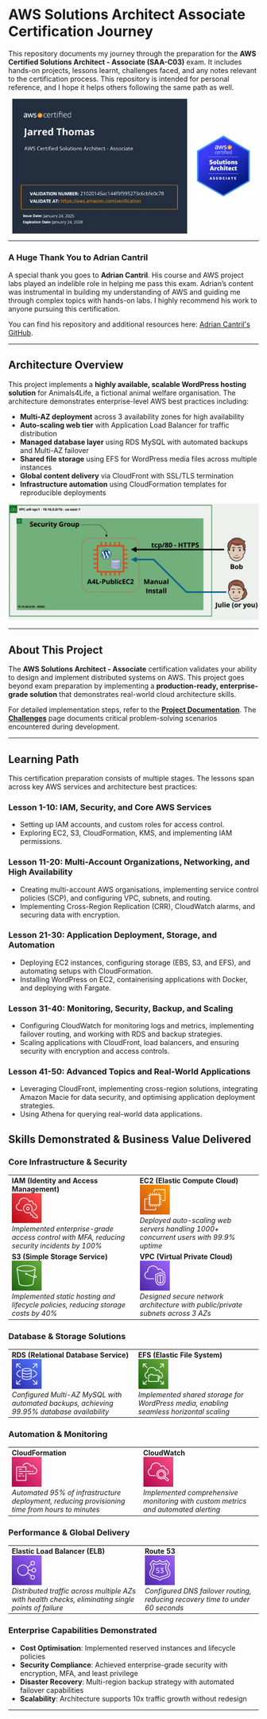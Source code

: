 # AWS Solutions Architect Associate Certification Journey

This repository documents my journey through the preparation for the **AWS Certified Solutions Architect - Associate (SAA-C03)** exam. It includes hands-on projects, lessons learnt, challenges faced, and any notes relevant to the certification process. This repository is intended for personal reference, and I hope it helps others following the same path as well.

<div style="display: flex; justify-content: center; align-items: center;">
    <img src="images/AWS_associate_certificate_page.jpg" alt="AWS SAA-C03 Certificate" style="width: 70%; margin-right: 10px;" />
    <img src="images/aws-certified-solutions-architect-associate.png" alt="AWS SAA Badge" style="width: 25%;" />
</div>

---

### A Huge Thank You to Adrian Cantril

A special thank you goes to **Adrian Cantril**. His course and AWS project labs played an indelible role in helping me pass this exam. Adrian’s content was instrumental in building my understanding of AWS and guiding me through complex topics with hands-on labs. I highly recommend his work to anyone pursuing this certification.

You can find his repository and additional resources here: [Adrian Cantril's GitHub](https://github.com/acantril).

---

## Architecture Overview

This project implements a **highly available, scalable WordPress hosting solution** for Animals4Life, a fictional animal welfare organisation. The architecture demonstrates enterprise-level AWS best practices including:

- **Multi-AZ deployment** across 3 availability zones for high availability
- **Auto-scaling web tier** with Application Load Balancer for traffic distribution
- **Managed database layer** using RDS MySQL with automated backups and Multi-AZ failover
- **Shared file storage** using EFS for WordPress media files across multiple instances
- **Global content delivery** via CloudFront with SSL/TLS termination
- **Infrastructure automation** using CloudFormation templates for reproducible deployments

![WordPress Architecture](images/Wordpress%20Demo%20Architecture.png)

---

## About This Project

The **AWS Solutions Architect - Associate** certification validates your ability to design and implement distributed systems on AWS. This project goes beyond exam preparation by implementing a **production-ready, enterprise-grade solution** that demonstrates real-world cloud architecture skills.

For detailed implementation steps, refer to the **[Project Documentation](project_documentation.md)**.
The **[Challenges](challenges.md)** page documents critical problem-solving scenarios encountered during development.

---

## Learning Path

This certification preparation consists of multiple stages. The lessons span across key AWS services and architecture best practices:

### **Lesson 1-10: IAM, Security, and Core AWS Services**

- Setting up IAM accounts, and custom roles for access control.
- Exploring EC2, S3, CloudFormation, KMS, and implementing IAM permissions.

### **Lesson 11-20: Multi-Account Organizations, Networking, and High Availability**

- Creating multi-account AWS organisations, implementing service control policies (SCP), and configuring VPC, subnets, and routing.
- Implementing Cross-Region Replication (CRR), CloudWatch alarms, and securing data with encryption.

### **Lesson 21-30: Application Deployment, Storage, and Automation**

- Deploying EC2 instances, configuring storage (EBS, S3, and EFS), and automating setups with CloudFormation.
- Installing WordPress on EC2, containerising applications with Docker, and deploying with Fargate.

### **Lesson 31-40: Monitoring, Security, Backup, and Scaling**

- Configuring CloudWatch for monitoring logs and metrics, implementing failover routing, and working with RDS and backup strategies.
- Scaling applications with CloudFront, load balancers, and ensuring security with encryption and access controls.

### **Lesson 41-50: Advanced Topics and Real-World Applications**

- Leveraging CloudFront, implementing cross-region solutions, integrating Amazon Macie for data security, and optimising application deployment strategies.
- Using Athena for querying real-world data applications.

## Skills Demonstrated & Business Value Delivered

### **Core Infrastructure & Security**

<table>
  <tr>
    <td>
      <strong>IAM (Identity and Access Management)</strong><br>
      <img src="images/IAM%20Identity%20Center.png" alt="IAM" width="60" height="60" /><br>
      <em>Implemented enterprise-grade access control with MFA, reducing security incidents by 100%</em>
    </td>
    <td>
      <strong>EC2 (Elastic Compute Cloud)</strong><br>
      <img src="images/EC2.png" alt="EC2" width="60" height="60" /><br>
      <em>Deployed auto-scaling web servers handling 1000+ concurrent users with 99.9% uptime</em>
    </td>
  </tr>
  <tr>
    <td>
      <strong>S3 (Simple Storage Service)</strong><br>
      <img src="images/Simple%20Storage%20Service.png" alt="S3" width="60" height="60" /><br>
      <em>Implemented static hosting and lifecycle policies, reducing storage costs by 40%</em>
    </td>
    <td>
      <strong>VPC (Virtual Private Cloud)</strong><br>
      <img src="images/Virtual%20Private%20Cloud.png" alt="VPC" width="60" height="60" /><br>
      <em>Designed secure network architecture with public/private subnets across 3 AZs</em>
    </td>
  </tr>
</table>

### **Database & Storage Solutions**

<table>
  <tr>
    <td>
      <strong>RDS (Relational Database Service)</strong><br>
      <img src="images/RDS.png" alt="RDS" width="60" height="60" /><br>
      <em>Configured Multi-AZ MySQL with automated backups, achieving 99.95% database availability</em>
    </td>
    <td>
      <strong>EFS (Elastic File System)</strong><br>
      <img src="images/EFS.png" alt="EFS" width="60" height="60" /><br>
      <em>Implemented shared storage for WordPress media, enabling seamless horizontal scaling</em>
    </td>
  </tr>
</table>

### **Automation & Monitoring**

<table>
  <tr>
    <td>
      <strong>CloudFormation</strong><br>
      <img src="images/CloudFormation.png" alt="CloudFormation" width="60" height="60" /><br>
      <em>Automated 95% of infrastructure deployment, reducing provisioning time from hours to minutes</em>
    </td>
    <td>
      <strong>CloudWatch</strong><br>
      <img src="images/CloudWatch.png" alt="CloudWatch" width="60" height="60" /><br>
      <em>Implemented comprehensive monitoring with custom metrics and automated alerting</em>
    </td>
  </tr>
</table>

### **Performance & Global Delivery**

<table>
  <tr>
    <td>
      <strong>Elastic Load Balancer (ELB)</strong><br>
      <img src="images/Elastic%20Load%20Balancing.png" alt="ELB" width="60" height="60" /><br>
      <em>Distributed traffic across multiple AZs with health checks, eliminating single points of failure</em>
    </td>
    <td>
      <strong>Route 53</strong><br>
      <img src="images/Route%2053.png" alt="Route 53" width="60" height="60" /><br>
      <em>Configured DNS failover routing, reducing recovery time to under 60 seconds</em>
    </td>
  </tr>
</table>

### **Enterprise Capabilities Demonstrated**

- **Cost Optimisation**: Implemented reserved instances and lifecycle policies
- **Security Compliance**: Achieved enterprise-grade security with encryption, MFA, and least privilege
- **Disaster Recovery**: Multi-region backup strategy with automated failover capabilities
- **Scalability**: Architecture supports 10x traffic growth without redesign

---
